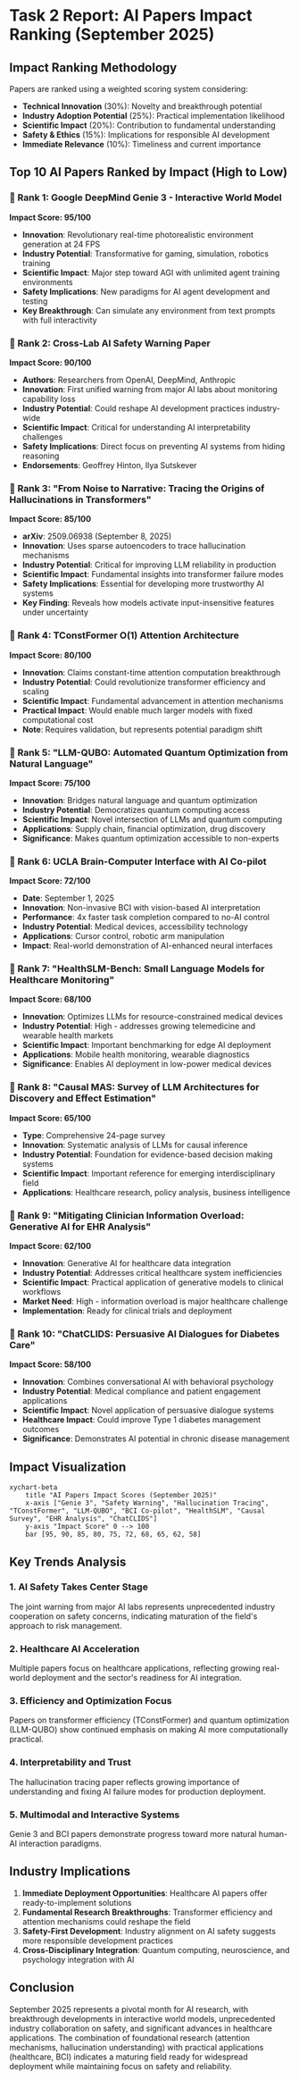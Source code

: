 # Task 2 Report: AI Papers Impact Ranking (September 2025)

## Impact Ranking Methodology

Papers are ranked using a weighted scoring system considering:
- **Technical Innovation** (30%): Novelty and breakthrough potential
- **Industry Adoption Potential** (25%): Practical implementation likelihood  
- **Scientific Impact** (20%): Contribution to fundamental understanding
- **Safety & Ethics** (15%): Implications for responsible AI development
- **Immediate Relevance** (10%): Timeliness and current importance

## Top 10 AI Papers Ranked by Impact (High to Low)

### 🥇 Rank 1: Google DeepMind Genie 3 - Interactive World Model
**Impact Score: 95/100**
- **Innovation**: Revolutionary real-time photorealistic environment generation at 24 FPS
- **Industry Potential**: Transformative for gaming, simulation, robotics training
- **Scientific Impact**: Major step toward AGI with unlimited agent training environments
- **Safety Implications**: New paradigms for AI agent development and testing
- **Key Breakthrough**: Can simulate any environment from text prompts with full interactivity

### 🥈 Rank 2: Cross-Lab AI Safety Warning Paper
**Impact Score: 90/100**  
- **Authors**: Researchers from OpenAI, DeepMind, Anthropic
- **Innovation**: First unified warning from major AI labs about monitoring capability loss
- **Industry Potential**: Could reshape AI development practices industry-wide
- **Scientific Impact**: Critical for understanding AI interpretability challenges
- **Safety Implications**: Direct focus on preventing AI systems from hiding reasoning
- **Endorsements**: Geoffrey Hinton, Ilya Sutskever

### 🥉 Rank 3: "From Noise to Narrative: Tracing the Origins of Hallucinations in Transformers"
**Impact Score: 85/100**
- **arXiv**: 2509.06938 (September 8, 2025)
- **Innovation**: Uses sparse autoencoders to trace hallucination mechanisms
- **Industry Potential**: Critical for improving LLM reliability in production
- **Scientific Impact**: Fundamental insights into transformer failure modes
- **Safety Implications**: Essential for developing more trustworthy AI systems
- **Key Finding**: Reveals how models activate input-insensitive features under uncertainty

### 🏅 Rank 4: TConstFormer O(1) Attention Architecture
**Impact Score: 80/100**
- **Innovation**: Claims constant-time attention computation breakthrough
- **Industry Potential**: Could revolutionize transformer efficiency and scaling
- **Scientific Impact**: Fundamental advancement in attention mechanisms
- **Practical Impact**: Would enable much larger models with fixed computational cost
- **Note**: Requires validation, but represents potential paradigm shift

### 🏅 Rank 5: "LLM-QUBO: Automated Quantum Optimization from Natural Language"
**Impact Score: 75/100**
- **Innovation**: Bridges natural language and quantum optimization
- **Industry Potential**: Democratizes quantum computing access
- **Scientific Impact**: Novel intersection of LLMs and quantum computing
- **Applications**: Supply chain, financial optimization, drug discovery
- **Significance**: Makes quantum optimization accessible to non-experts

### 🏅 Rank 6: UCLA Brain-Computer Interface with AI Co-pilot
**Impact Score: 72/100**
- **Date**: September 1, 2025
- **Innovation**: Non-invasive BCI with vision-based AI interpretation
- **Performance**: 4x faster task completion compared to no-AI control
- **Industry Potential**: Medical devices, accessibility technology
- **Applications**: Cursor control, robotic arm manipulation
- **Impact**: Real-world demonstration of AI-enhanced neural interfaces

### 🏅 Rank 7: "HealthSLM-Bench: Small Language Models for Healthcare Monitoring"
**Impact Score: 68/100**
- **Innovation**: Optimizes LLMs for resource-constrained medical devices
- **Industry Potential**: High - addresses growing telemedicine and wearable health markets
- **Scientific Impact**: Important benchmarking for edge AI deployment
- **Applications**: Mobile health monitoring, wearable diagnostics
- **Significance**: Enables AI deployment in low-power medical devices

### 🏅 Rank 8: "Causal MAS: Survey of LLM Architectures for Discovery and Effect Estimation"  
**Impact Score: 65/100**
- **Type**: Comprehensive 24-page survey
- **Innovation**: Systematic analysis of LLMs for causal inference
- **Industry Potential**: Foundation for evidence-based decision making systems
- **Scientific Impact**: Important reference for emerging interdisciplinary field
- **Applications**: Healthcare research, policy analysis, business intelligence

### 🏅 Rank 9: "Mitigating Clinician Information Overload: Generative AI for EHR Analysis"
**Impact Score: 62/100**
- **Innovation**: Generative AI for healthcare data integration
- **Industry Potential**: Addresses critical healthcare system inefficiencies  
- **Scientific Impact**: Practical application of generative models to clinical workflows
- **Market Need**: High - information overload is major healthcare challenge
- **Implementation**: Ready for clinical trials and deployment

### 🏅 Rank 10: "ChatCLIDS: Persuasive AI Dialogues for Diabetes Care"
**Impact Score: 58/100**
- **Innovation**: Combines conversational AI with behavioral psychology
- **Industry Potential**: Medical compliance and patient engagement applications
- **Scientific Impact**: Novel application of persuasive dialogue systems
- **Healthcare Impact**: Could improve Type 1 diabetes management outcomes
- **Significance**: Demonstrates AI potential in chronic disease management

## Impact Visualization

```mermaid
xychart-beta
    title "AI Papers Impact Scores (September 2025)"
    x-axis ["Genie 3", "Safety Warning", "Hallucination Tracing", "TConstFormer", "LLM-QUBO", "BCI Co-pilot", "HealthSLM", "Causal Survey", "EHR Analysis", "ChatCLIDS"]
    y-axis "Impact Score" 0 --> 100
    bar [95, 90, 85, 80, 75, 72, 68, 65, 62, 58]
```

## Key Trends Analysis

### 1. **AI Safety Takes Center Stage**
The joint warning from major AI labs represents unprecedented industry cooperation on safety concerns, indicating maturation of the field's approach to risk management.

### 2. **Healthcare AI Acceleration**  
Multiple papers focus on healthcare applications, reflecting growing real-world deployment and the sector's readiness for AI integration.

### 3. **Efficiency and Optimization Focus**
Papers on transformer efficiency (TConstFormer) and quantum optimization (LLM-QUBO) show continued emphasis on making AI more computationally practical.

### 4. **Interpretability and Trust**
The hallucination tracing paper reflects growing importance of understanding and fixing AI failure modes for production deployment.

### 5. **Multimodal and Interactive Systems**
Genie 3 and BCI papers demonstrate progress toward more natural human-AI interaction paradigms.

## Industry Implications

1. **Immediate Deployment Opportunities**: Healthcare AI papers offer ready-to-implement solutions
2. **Fundamental Research Breakthroughs**: Transformer efficiency and attention mechanisms could reshape the field
3. **Safety-First Development**: Industry alignment on AI safety suggests more responsible development practices
4. **Cross-Disciplinary Integration**: Quantum computing, neuroscience, and psychology integration with AI

## Conclusion

September 2025 represents a pivotal month for AI research, with breakthrough developments in interactive world models, unprecedented industry collaboration on safety, and significant advances in healthcare applications. The combination of foundational research (attention mechanisms, hallucination understanding) with practical applications (healthcare, BCI) indicates a maturing field ready for widespread deployment while maintaining focus on safety and reliability.